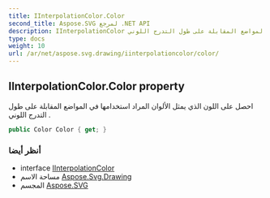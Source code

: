 ```yaml
---
title: IInterpolationColor.Color
second_title: Aspose.SVG لمرجع .NET API
description: IInterpolationColor ملكية. احصل على اللون الذي يمثل الألوان المراد استخدامها في المواضع المقابلة على طول التدرج اللوني .
type: docs
weight: 10
url: /ar/net/aspose.svg.drawing/iinterpolationcolor/color/
---
```

## IInterpolationColor.Color property

احصل على اللون الذي يمثل الألوان المراد استخدامها في المواضع المقابلة على طول التدرج اللوني .

```csharp
public Color Color { get; }
```

### أنظر أيضا

* interface [IInterpolationColor](../)
* مساحة الاسم [Aspose.Svg.Drawing](../../iinterpolationcolor/)
* المجسم [Aspose.SVG](../../../)


